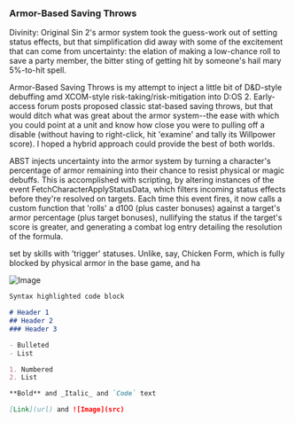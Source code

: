 ### Armor-Based Saving Throws

Divinity: Original Sin 2's armor system took the guess-work out of setting status effects, but that simplification did away with some of the excitement that can come from uncertainty: the elation of making a low-chance roll to save a party member, the bitter sting of getting hit by someone's hail mary 5%-to-hit spell.

Armor-Based Saving Throws is my attempt to inject a little bit of D&D-style debuffing amd XCOM-style risk-taking/risk-mitigation into D:OS 2. Early-access forum posts proposed classic stat-based saving throws, but that would ditch what was great about the armor system--the ease with which you could point at a unit and know how close you were to pulling off a disable (without having to right-click, hit 'examine' and tally its Willpower score). I hoped a hybrid approach could provide the best of both worlds. 

ABST injects uncertainty into the armor system by turning a character's percentage of armor remaining into their chance to resist physical or magic debuffs. This is accomplished with scripting, by altering instances of the event FetchCharacterApplyStatusData, which filters incoming status effects before they're resolved on targets. Each time this event fires, it now calls a custom function that 'rolls' a d100 (plus caster bonuses) against a target's armor percentage (plus target bonuses), nullifying the status if the target's score is greater, and generating a combat log entry detailing the resolution of the formula.




   
set by skills with 'trigger' statuses. Unlike, say, Chicken Form, which is fully blocked by physical armor in the base game, and ha

![Image](https://i.imgur.com/rdCr7Yp.jpg)

```markdown
Syntax highlighted code block

# Header 1
## Header 2
### Header 3

- Bulleted
- List

1. Numbered
2. List

**Bold** and _Italic_ and `Code` text

[Link](url) and ![Image](src)
```
